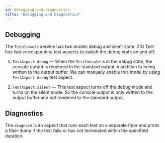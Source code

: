 ```yaml
---
id: debugging-and-diagnostics
title: "Debugging and Diagnostics"
---
```



## Debugging
The `TestConsole` service has two modes debug and silent state. ZIO Test has two corresponding test aspects to switch the debug state on and off:

1. `TestAspect.debug` — When the `TestConsole` is in the debug state, the console output is rendered to the standard output in addition to being written to the output buffer. We can manually enable this mode by using `TestAspect.debug` test aspect.

2. `TestAspect.silent` — This test aspect turns off the debug mode and turns on the silent mode. So the console output is only written to the output buffer and not rendered to the standard output.

## Diagnostics

The `diagnose` is an aspect that runs each test on a separate fiber and prints a fiber dump if the test fails or has not terminated within the specified duration.
